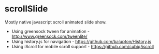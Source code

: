 scrollSlide
===========

Mostly native javascript scroll animated slide show.

*	Using greensock tween for animation - http://www.greensock.com/tweenlite/
*	Using history.js for navigation - https://github.com/balupton/History.js
* 	Using iScroll for mobile scroll support - https://github.com/cubiq/iscroll